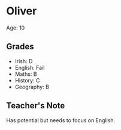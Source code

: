 # Oliver

Age: 10

## Grades

- Irish: D
- English: Fail
- Maths: B
- History: C
- Geography: B

## Teacher's Note

Has potential but needs to focus on English.
